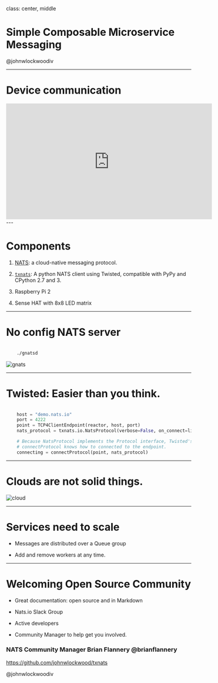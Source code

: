 
class: center, middle

# Simple Composable Microservice Messaging

@johnwlockwoodiv

---

# Device communication

<iframe width="560" height="315" src="https://www.youtube.com/embed/UJQGDMmctJE" frameborder="0" allowfullscreen></iframe>
---

# Components

1. [NATS](http://nats.io/): a cloud-native messaging protocol.

2. [`txnats`](https://github.com/johnwlockwood/txnats): A python NATS client using Twisted, compatible with PyPy and CPython 2.7 and 3.

3. Raspberry Pi 2

4. Sense HAT with 8x8 LED matrix

---

# No config NATS server
<!---
It took me five minutes to download and run the NATS server on my laptop.
Absolutely no configuration or complex options when launching.
I just downloaded, unpacked, went into its directory and typed:
-->

```bash

    ./gnatsd


```
![gnats](/nats.jpg)

<!---
I noted the IP address of my laptop and in the example [`queue_respond.py`](https://github.com/johnwlockwood/txnats/blob/master/example/queue_respond.py)
service on my Raspberry PI, set it as the host. 
From my laptop, I ran the example script [`make_request.py`](https://github.com/johnwlockwood/txnats/blob/master/example/make_requests.py)
with the host set to localhost and the service on the PI started responding.

That achieved distributed, two-way communication between two systems that only
had to know the address of the NATS server.

How simple is that? Pretty fantastic.
-->

---

# Twisted: Easier than you think.

<!---
Twisted seems to me to have a reputation of being hard to understand and use,
but things have changed: They have come up with simpler, more composable ways 
to do network and concurrent programming with better ways to explain it. 
This is a boon to the Python community. I was able to make a working 
NATS client in an evening.
-->

```python

    host = "demo.nats.io"
    port = 4222
    point = TCP4ClientEndpoint(reactor, host, port)
    nats_protocol = txnats.io.NatsProtocol(verbose=False, on_connect=listen)

    # Because NatsProtocol implements the Protocol interface, Twisted's
    # connectProtocol knows how to connected to the endpoint.
    connecting = connectProtocol(point, nats_protocol)

```

---

# Clouds are not solid things.


![cloud](/images/storm-clipart-lightening-storm-cloud.png)

<!--
NATS is a master piece. It's a text based TCP protocol, meaning
you can easily read the commands being sent and received. It's trivial to 
diagnose because you can go minimal and interact with the server using telnet.

Networking has a lot of things that can go wrong, from wifi interference by 
a microwave to someone tripping over a cable in a data center or a heavy load
on a service. The data may not get there in time or at all, 
and connections will be dropped.

NATS has check the connection built in with PING/PONG, allowing each side
to check the connection. If not, gnats will auto-prune the
subscriber and the client will be able to try another gnatsd host in a cluster.

NATS has publish, subscribe and unsubscribe to limit the messages
received on a subject. This makes it trivial to do a request/reply.
-->

---

# Services need to scale

 * Messages are distributed over a Queue group

 * Add and remove workers at any time.

<!--
Service workers can subscribe with a queue group to form a distributed 
network of service workers. Add and remove workers at will.
That's easy scaling.
-->

---

# Welcoming Open Source Community

<!--
The originators of NATS realized it was so useful it deserved more attention
and focus by a larger community. Apcera has built the infrustructure for an
active open source community, starting with superb documentation written in 
markdown, a google group, a slack group and especially helpful for getting
started contributing, 
-->

 * Great documentation: open source and in Markdown

 * Nats.io Slack Group

 * Active developers

 * Community Manager to help get you involved.


### NATS Community Manager Brian Flannery @brianflannery

<!--
It's simplicity and speed make it's very exciting to work with.
-->

https://github.com/johnwlockwood/txnats

@johnwlockwoodiv

